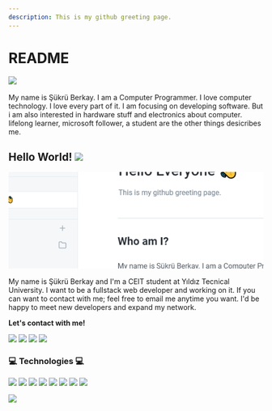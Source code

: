 ```yaml
---
description: This is my github greeting page.
---
```


# README

![](https://github.com/assets/img/Simple%20Technology%20LinkedIn%20Banner.png)

My name is Şükrü Berkay. I am a Computer Programmer. I love computer technology. I love every part of it. I am focusing on developing software. But i am also interested in hardware stuff and electronics about computer. lifelong learner, microsoft follower, a student are the other things desicribes me.

## Hello World! ![](https://raw.githubusercontent.com/MartinHeinz/MartinHeinz/master/wave.gif)

![](.gitbook/assets/image.png)

My name is Şükrü Berkay and I'm a CEIT student at Yıldız Tecnical University. I want to be a fullstack web developer and working on it. If you can want to contact with me; feel free to email me anytime you want. I'd be happy to meet new developers and expand my network.

**Let's contact with me!**

[![](https://raw.githubusercontent.com/jayehernandez/jayehernandez/3f5402efef9a0ae89211a6e04609558e862ca616/readme/twitter-fill.svg)](https://twitter.com/) [![](https://raw.githubusercontent.com/jayehernandez/jayehernandez/3f5402efef9a0ae89211a6e04609558e862ca616/readme/linkedin-fill.svg)](https://www.linkedin.com/in//) [![](https://raw.githubusercontent.com/jayehernandez/jayehernandez/3f5402efef9a0ae89211a6e04609558e862ca616/readme/mail-fill.svg)](mailto:biproberkay@gmail.com) [![](https://raw.githubusercontent.com/jayehernandez/jayehernandez/3f5402efef9a0ae89211a6e04609558e862ca616/readme/external-link-line.svg)](https://biproberkay.com)

### :computer: Technologies :computer:

![](http://resources.spacexchimp.com/images/logos/HTML5.png) ![](http://resources.spacexchimp.com/images/logos/CSS3.png) ![](https://1000logos.net/wp-content/uploads/2020/09/JavaScript-Logo.png) ![](https://ensocore.com/media/61/reactjs-logo-sticker%20%281%29.jpg) ![](https://e7.pngegg.com/pngimages/46/626/png-clipart-c-logo-the-c-programming-language-computer-icons-computer-programming-source-code-programming-miscellaneous-template.png) ![](https://upload.wikimedia.org/wikipedia/commons/thumb/7/7a/C_Sharp_logo.svg/1200px-C_Sharp_logo.svg.png) ![](https://www.onurbabur.com/wp-content/uploads/2017/11/ms-sql-server-logo-square.jpg) ![](https://dyltqmyl993wv.cloudfront.net/assets/stacks/postgresql/img/postgresql-stack-220x234.png)

![](https://github-readme-stats.vercel.app/api?username=biproberkay&show_icons=true)

